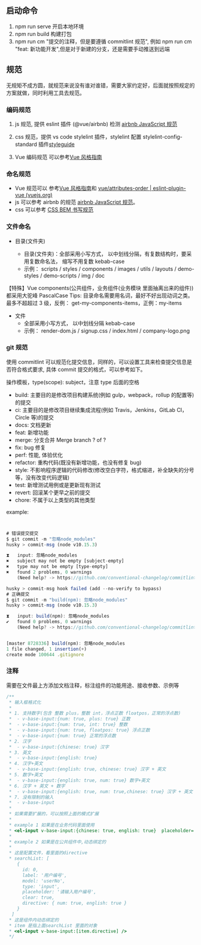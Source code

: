 <!--
 * @Author: 宋绍华
 * @Date: 2021-09-17 10:16:41
 * @LastEditTime: 2021-09-23 19:52:45
 * @LastEditors: 宋绍华
 * @Description:
 * @FilePath: \docguide-master\README.md
-->

## 启动命令

1. npm run serve 开启本地环境
2. npm run build 构建打包
3. npm run cm "提交的注释，但是要遵循 commitlint 规范", 例如 npm run cm "feat: 新功能开发",但是对于新建的分支，还是需要手动推送到远端

## 规范

无规矩不成方圆，就规范来说没有谁对谁错，需要大家约定好，后面就按照规定的方案就做，同时利用工具去规范。

### 编码规范

1. js 规范, 提供 eslint 插件 (@vue/airbnb) 检测 [airbnb JavaScript 规范](https://github.com/lin-123/javascript)

2. css 规范，提供 vs code stylelint 插件，stylelint 配置 stylelint-config-standard 插件[styleguide](https://github.com/fex-team/styleguide/blob/master/css.md)

3. Vue 编码规范 可以参考[Vue 风格指南](https://cn.vuejs.org/v2/style-guide/#%E8%A7%84%E5%88%99%E5%BD%92%E7%B1%BB)

### 命名规范

- Vue 规范可以 参考[Vue 风格指南](https://cn.vuejs.org/v2/style-guide/#%E8%A7%84%E5%88%99%E5%BD%92%E7%B1%BB)和
  [vue/attributes-order | eslint-plugin-vue (vuejs.org)](https://eslint.vuejs.org/rules/attributes-order.html)
- js 可以参考 airbnb 的规范 [airbnb JavaScript 规范](https://github.com/lin-123/javascript)。
- css 可以参考 [CSS BEM 书写规范](https://github.com/Tencent/tmt-workflow/wiki/%E2%92%9B-%5B%E8%A7%84%E8%8C%83%5D--CSS-BEM-%E4%B9%A6%E5%86%99%E8%A7%84%E8%8C%83)

### 文件命名

- 目录(文件夹)

  - 目录(文件夹)：全部采用小写方式， 以中划线分隔，有复数结构时，要采用复数命名法， 缩写不用复数 kebab-case
  - 示例： scripts / styles / components / images / utils / layouts / demo-styles / demo-scripts / img / doc

【特殊】Vue components(公共组件，业务组件(业务模块 里面抽离出来的组件))都采用大驼峰 PascalCase Tips: 目录命名需要用名词，最好不好出现动词之类。 最多不超超过 3
级，反例： get-my-components-items，正例：my-items

- 文件
  - 全部采用小写方式， 以中划线分隔 kebab-case
  - 示例： render-dom.js / signup.css / index.html / company-logo.png

### git 规范

使用 commitlint 可以规范化提交信息，同样的，可以设置工具来检查提交信息是否符合格式要求, 具体 commit 提交的格式，可以参考如下。

操作模板，type(scope): subject，注意 type 后面的空格

- build: 主要目的是修改项目构建系统(例如 gulp，webpack，rollup 的配置等)的提交
- ci: 主要目的是修改项目继续集成流程(例如 Travis，Jenkins，GitLab CI，Circle 等)的提交
- docs: 文档更新
- feat: 新增功能
- merge: 分支合并 Merge branch ? of ?
- fix: bug 修复
- perf: 性能, 体验优化
- refactor: 重构代码(既没有新增功能，也没有修复 bug)
- style: 不影响程序逻辑的代码修改(修改空白字符，格式缩进，补全缺失的分号等，没有改变代码逻辑)
- test: 新增测试用例或是更新现有测试
- revert: 回滚某个更早之前的提交
- chore: 不属于以上类型的其他类型

example:

```javascript


# 错误提交提交
$ git commit -m "忽略node_modules"
husky > commit-msg (node v10.15.3)

⧗   input: 忽略node_modules
✖   subject may not be empty [subject-empty]
✖   type may not be empty [type-empty]
✖   found 2 problems, 0 warnings
    (Need help? -> https://github.com/conventional-changelog/commitlint#what-is-commitlint )

husky > commit-msg hook failed (add --no-verify to bypass)
# 正确提交
$ git commit -m "build(npm): 忽略node_modules"
husky > commit-msg (node v10.15.3)

⧗   input: build(npm): 忽略node_modules
✔   found 0 problems, 0 warnings
    (Need help? -> https://github.com/conventional-changelog/commitlint#what-is-commitlint )


[master 8728336] build(npm): 忽略node_modules
1 file changed, 1 insertion(+)
create mode 100644 .gitignore

```

### 注释

需要在文件最上方添加文档注释，标注组件的功能用途、接收参数、示例等

```javascript
/**
 * 输入框格式化
 * 
 * 1. 支持数字(包含 整数 plus，整数 int，浮点正数 floatpos，正常的浮点数)
 *  - v-base-input:{num: true, plus: true} 正数
 *  - v-base-input:{num: true, int: true} 整数
 *  - v-base-input:{num: true, floatpos: true} 浮点正数
 *  - v-base-input:{num: true} 正常的浮点数
 * 2. 汉字
 *  - v-base-input:{chinese: true} 汉字
 * 3. 英文
 *  - v-base-input:{english: true}
 * 4. 汉字+英文
 *  - v-base-input:{english: true, chinese: true} 汉字 + 英文
 * 5. 数字+英文
 *  - v-base-input:{english: true, num: true} 数字+英文
 * 6. 汉字 + 英文 + 数字
 *  - v-base-input:{english: true, num: true,chinese: true} 汉字 + 英文 + 数字
 * 7. 没有限制的输入
 *  - v-base-input
 *
 * 如果需要扩展的，可以按照上面的模式扩展
 *
 * example 1 如果是在业务代码里面使用
 * <el-input v-base-input:{chinese: true, english: true}  placeholder='abcdefg' />
 *
 * example 2 如果是在公共组件中,动态绑定的
 *
 * 这是配置文件，看里面的directive
 * searchList: [
    {
      id: 0,
      label: '用户编号',
      model: 'userNo',
      type: 'input',
      placeholder: '请输入用户编号',
      clear: true,
      directive: { num: true, english: true }
    }
  ]
 * 这是组件内动态绑定的
 * item 是指上面searchList 里面的对象
 * <el-input v-base-input:[item.directive] />
 */
```
